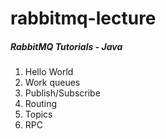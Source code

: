 # rabbitmq-lecture
##### RabbitMQ Tutorials - Java
1. Hello World
2. Work queues
3. Publish/Subscribe
4. Routing
5. Topics
6. RPC